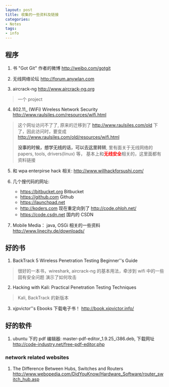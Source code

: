 ```yaml
---
layout: post
title: 收集的一些资料及链接
categories:
- Notes
tags:
- info
---
```


## 程序

1. 书 "Got Git" 作者的微博 <http://weibo.com/gotgit>  

2.  无线网络论坛 <http://forum.anywlan.com>

3. aircrack-ng <http://www.aircrack-ng.org>
> 一个 project

4. 802.11_ (WiFi) Wireless Network Security <http://www.raulsiles.com/resources/wifi.html>
> 这个网址访问不了了, 原来的迁移到了 <http://www.raulsiles.com/old> 下了，因此访问时，要变成
> <http://www.raulsiles.com/old/resources/wifi.html>
>
> **没事的时候，想学无线的话，可以去这里转转**, 里有面关于无线网络的 papers, tools, drivers(linux) 等，
> 基本上和<font color="red">**无线安全**</font>相关的，这里面都有资料链接

5. 和 wpa enterpirse hack 相关: <http://www.willhackforsushi.com/>

6. 几个搜代码的网址:
   - <https://bitbucket.org>  Bitbucket
   - <https://github.com>     Github
   - <https://launchpad.net>  
   - <http://koders.com> 现在重定向到了 <http://code.ohloh.net/>
   - <https://code.csdn.net> 国内的 CSDN


7. Mobile Media： java, OSGi 相关的一些资料 <http://www.linecity.de/downloads/>


## 好的书
1. BackTrack 5 Wireless Penetration Testing Beginner''s Guide
  > 很好的一本书，wireshark, aircrack-ng 的基本用法，牵涉到 wifi 中的一些固有安全问题
  > 演示了如何攻击

2. Hacking with Kali: Practical Penetration Testing Techniques
  > Kali, BackTrack 的新版本

3. xjpvictor''s Ebooks 下载电子书！ <http://book.xjpvictor.info/>

## 好的软件
1. ubuntu 下的 pdf 编辑器: master-pdf-editor_1.9.25_i386.deb, 下载网址<http://code-industry.net/free-pdf-editor.php>


### network related websites
1. The Difference Between Hubs, Switches and Routers <http://www.webopedia.com/DidYouKnow/Hardware_Software/router_switch_hub.asp>